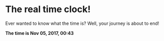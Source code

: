 # The real time clock!

Ever wanted to know what the time is? Well, your journey is about to end!

**The time is Nov 05, 2017, 00:43**